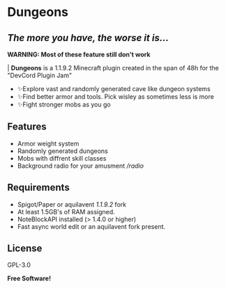 # Dungeons
## _The more you have, the worse it is..._

**WARNING: Most of these feature still don't work**

| **Dungeons** is a 1.1.9.2 Minecraft plugin created in the span of 48h for the "DevCord Plugin Jam"

- ✨Explore vast and randomly generated cave like dungeon systems
- ✨Find better armor and tools. Pick wisley as sometimes less is more
- ✨Fight stronger mobs as you go

## Features

- Armor weight system
- Randomly generated dungeons
- Mobs with diffrent skill classes
- Background radio for your amusment */radio*

## Requirements
- Spigot/Paper or aquilavent *1.1.9.2* fork
- At least 1.5GB's of RAM assigned.
- NoteBlockAPI installed (> 1.4.0 or higher)
- Fast async world edit or an aquilavent fork present.

## License

GPL-3.0

**Free Software!**
